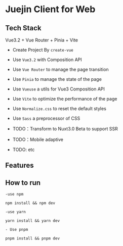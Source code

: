 # Juejin Client for Web 

## Tech Stack

Vue3.2 + Vue Router + Pinia + Vite 

- Create Project By `create-vue`
- Use `Vue3.2` with Composition API
- Use `Vue Router` to manage the page transition
- Use `Pinia` to manage the state of the page
- Use `Vueuse` a utils for Vue3 Composition API
- Use `Vite` to optimize the performance of the page 
- Use `Normalize.css` to reset the default styles
- Use `Sass` a preprocessor of CSS 

- TODO：Transform to Nuxt3.0 Beta to support SSR
- TODO：Mobile adaptive
- TODO: etc


## Features

## How to run

```
-use npm

npm install && npm dev

-use yarn

yarn install && yarn dev

- Use pnpm

pnpm install && pnpm dev

```
  